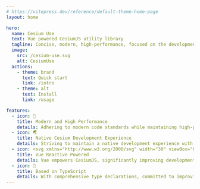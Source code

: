 ```yaml
---
# https://vitepress.dev/reference/default-theme-home-page
layout: home

hero:
  name: Cesium Use
  text: Vue powered CesiumJS utility library
  tagline: Concise, modern, high-performance, focused on the development experience
  image:
    src: /cesium-use.svg
    alt: CesiumUse
  actions:
    - theme: brand
      text: Quick start
      link: /intro
    - theme: alt
      text: Install
      link: /usage

features:
  - icon: 🚀
    title: Modern and High Performance
    details: Adhering to modern code standards while maintaining high-performance operational quality.
  - icon: 🌏
    title: Native Cesium Development Experience
    details: Striving to maintain a native development experience with CesiumJS to reduce learning costs and minimize mental burdens during development.
  - icon: <svg xmlns="http://www.w3.org/2000/svg" width="30" viewBox="0 0 256 220.8"><path fill="#41B883" d="M204.8 0H256L128 220.8 0 0h97.92L128 51.2 157.44 0h47.36Z"></path><path fill="#41B883" d="m0 0 128 220.8L256 0h-51.2L128 132.48 50.56 0H0Z"></path><path fill="#35495E" d="M50.56 0 128 133.12 204.8 0h-47.36L128 51.2 97.92 0H50.56Z"></path></svg>
    title: Vue Reactive Powered
    details: Vue empowers CesiumJS, significantly improving development efficiency.
  - icon: 📝
    title: Based on TypeScript
    details: With comprehensive type declarations, committed to improving Developer Experience (DX), providing a comfortable development experience for both TS and JS.
---
```

